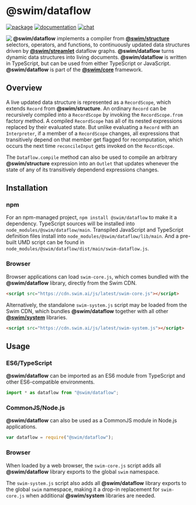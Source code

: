# @swim/dataflow

[![package](https://img.shields.io/npm/v/@swim/structure.svg)](https://www.npmjs.com/package/@swim/dataflow)
[![documentation](https://img.shields.io/badge/doc-TypeDoc-blue.svg)](http://docs.swim.ai/js/latest/modules/_swim_dataflow.html)
[![chat](https://img.shields.io/badge/chat-Gitter-green.svg)](https://gitter.im/swimos/community)

<a href="https://developer.swim.ai"><img src="https://cdn.swim.ai/images/marlin-blue.svg" align="left"></a>

**@swim/dataflow** implements a compiler from
[**@swim/structure**](https://github.com/swimos/swim/tree/master/swim-system-js/swim-core-js/@swim/structure)
selectors, operators, and functions, to continuously updated data structures
driven by [**@swim/streamlet**](https://github.com/swimos/swim/tree/master/swim-system-js/swim-core-js/@swim/streamlet)
dataflow graphs.  **@swim/dataflow** turns dynamic data structures into living
documents.  **@swim/dataflow** is written in TypeScript, but can be used from
either TypeScript or JavaScript.  **@swim/dataflow** is part of the
[**@swim/core**](https://github.com/swimos/swim/tree/master/swim-system-js/swim-core-js/@swim/core) framework.

## Overview

A live updated data structure is represented as a `RecordScope`, which extends
`Record` from **@swim/structure**.  An ordinary `Record` can be recursively
compiled into a `RecordScope` by invoking the `RecordScope.from` factory method.
A compiled `RecordScope` has all of its nested expressions replaced by their
evaluated state.  But unlike evaluating a `Record` with an `Interpreter`, if a
member of a `RecordScope` changes, all expressions that transitively depend on
that member get flagged for recomputation, which occurs the next time
`reconcileInput` gets invoked on the `RecordScope`.

The `Dataflow.compile` method can also be used to compile an arbitrary
**@swim/structure** expression into an `Outlet` that updates whenever
the state of any of its transitively dependend expressions changes.

## Installation

### npm

For an npm-managed project, `npm install @swim/dataflow` to
make it a dependency. TypeScript sources will be installed into
`node_modules/@swim/dataflow/main`. Transpiled JavaScript and TypeScript
definition files install into `node_modules/@swim/dataflow/lib/main`.
And a pre-built UMD script can be found in
`node_modules/@swim/dataflow/dist/main/swim-dataflow.js`.

### Browser

Browser applications can load `swim-core.js`, which comes bundled with the
**@swim/dataflow** library, directly from the Swim CDN.

```html
<script src="https://cdn.swim.ai/js/latest/swim-core.js"></script>
```

Alternatively, the standalone `swim-system.js` script may be loaded
from the Swim CDN, which bundles **@swim/dataflow** together with all other
[**@swim/system**](https://github.com/swimos/swim/tree/master/swim-system-js/@swim/system)
libraries.

```html
<script src="https://cdn.swim.ai/js/latest/swim-system.js"></script>
```

## Usage

### ES6/TypeScript

**@swim/dataflow** can be imported as an ES6 module from TypeScript and other
ES6-compatible environments.

```typescript
import * as dataflow from "@swim/dataflow";
```

### CommonJS/Node.js

**@swim/dataflow** can also be used as a CommonJS module in Node.js applications.

```javascript
var dataflow = require("@swim/dataflow");
```

### Browser

When loaded by a web browser, the `swim-core.js` script adds all
**@swim/dataflow** library exports to the global `swim` namespace.

The `swim-system.js` script also adds all **@swim/dataflow** library exports
to the global `swim` namespace, making it a drop-in replacement for
`swim-core.js` when additional **@swim/system** libraries are needed.
